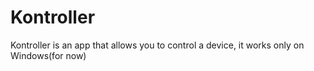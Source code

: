 # Kontroller
Kontroller is an app that allows you to control a device, it works only on Windows(for now)
